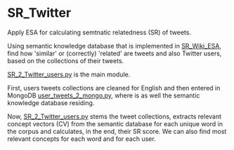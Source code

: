 # SR_Twitter

Apply ESA for calculating semtnatic relatedness (SR) of tweets.

Using semantic knowledge database that is implemented in [SR_Wiki_ESA](https://github.com/sanja7s/SR_Wiki_ESA/), find how 'similar' or (correctly) 'related' are tweets and also Twitter users, based on the collections of their tweets.

[SR_2_Twitter_users.py](SR_2_Twitter_users.py) is the main module. 

First, users tweets collections are cleaned for English and then entered in MongoDB [user_tweets_2_mongo.py](user_tweets_2_mongo.py), where is as well the semantic knowledge database residing. 

Now, [SR_2_Twitter_users.py](SR_2_Twitter_users.py) stems the tweet collections, extracts relevant concept vectors (CV) from the semantic database for each unique word in the corpus and calculates, in the end, their SR score. We can also find most relevant concepts for each word and for each user. 
